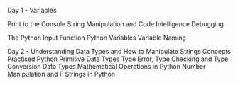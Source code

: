 Day 1 - Variables 

Print to the Console 
String Manipulation and Code Intelligence
Debugging

The Python Input Function
Python Variables
Variable Naming



Day 2 - Understanding Data Types and How to Manipulate Strings
Concepts Practised
Python Primitive Data Types
Type Error, Type Checking and Type Conversion
Data Types
Mathematical Operations in Python
Number Manipulation and F Strings in Python
